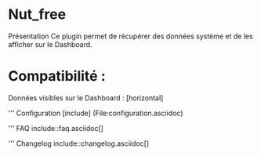 Nut_free
 ===

Présentation
Ce plugin permet de récupérer des données système et de les afficher sur le Dashboard.


Compatibilité :
===

Données visibles sur le Dashboard :
[horizontal]

'''
Configuration
[include] (File:configuration.asciidoc)

'''
FAQ
include::faq.asciidoc[]



'''
Changelog
include::changelog.asciidoc[]

